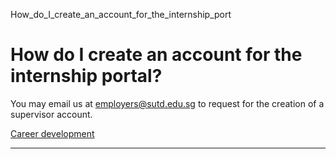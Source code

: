 How_do_I_create_an_account_for_the_internship_port



How do I create an account for the internship portal?
=====================================================

You may email us at employers@sutd.edu.sg to request for the creation of a supervisor account.

[Career development](https://www.sutd.edu.sg/tag/career-development/)

---

